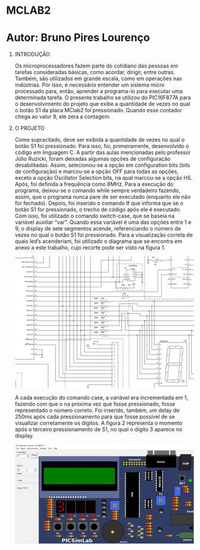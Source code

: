 # MCLAB2
# Autor: Bruno Pires Lourenço

1. INTRODUÇÃO

   Os microprocessadores fazem parte do cotidiano das pessoas em tarefas consideradas básicas, como acordar, dirigir, entre outras. Também, são utilizados em grande escala, como em operações nas indústrias. Por isso, é necessário entender um sistema micro processado para, então, aprender a programa-lo para executar uma
determinada tarefa. O presente trabalho se utilizou do PIC16F877A para o desenvolvimento do projeto que exibe a quantidade de vezes no qual o botão S1 da placa MClab2 foi pressionado. Quando esse contador chega ao valor 9, ele zera a contagem.

2. O PROJETO

   Como supracitado, deve ser exibida a quantidade de vezes no qual o botão S1 foi pressionado. Para isso, foi, primeiramente, desenvolvido o código em linguagem C. A partir das aulas mencionadas pelo professor Júlio Ruzicki, foram deixadas algumas opções de configuração desabilitadas. Assim, selecionou-se a opção em configuration bits (bits de configuração) e marcou-se a opção OFF para todas as opções, exceto a opção Oscillator Selection bits, na qual marcou-se a opção HS. Após, foi definida a frequência como 8MHz. Para a execução do programa, deixou-se o comando while sempre verdadeiro fazendo, assim, que o programa nunca pare de ser executado (enquanto ele não for fechado). Depois, foi inserido o comando If que informa que se o botão S1 for pressionado, o trecho de código após ele é executado. Com isso, foi utilizado o comando switch-case, que se baseia na variável auxiliar “var”. Quando essa variável é uma das opções entre 1 e 9, o display de sete segmentos acende, referenciando o número de vezes no qual o botão S1 foi pressionado. Para a visualização correta de quais led’s acenderiam, foi utilizado o diagrama que se encontra em anexo a este trabalho, cujo recorte pode ser visto na figura 1.
   
   ![Recorte do diagrama da placa](https://github.com/brunopires97/MCLAB2/blob/main/Images/Recorte%20do%20diagrama%20da%20placa.jpg?raw=true)
   
   A cada execução do comando case, a variável era incrementada em 1, fazendo com que o na próxima vez que fosse pressionado, fosse representado o número correto. Foi inserido, também, um delay de 250ms após cada pressionamento para que fosse possível de se visualizar corretamente os dígitos. A figura 2 representa o momento após o terceiro pressionamento de S1, no qual o dígito 3 aparece no display.
   
   ![Representação do dígito quando o botão S1 foi pressionado 3 vezes](https://github.com/brunopires97/MCLAB2/blob/main/Images/Representa%C3%A7%C3%A3o%20do%20d%C3%ADgito%20quando%20o%20bot%C3%A3o%20S1%20foi%20pressionado%203%20vezes.jpg?raw=true)
